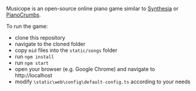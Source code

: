 Musicope is an open-source online piano game similar to [Synthesia](http://synthesiagame.com/) or [PianoCrumbs](http://www.pianocrumbs.com/piano/). 

To run the game:

* clone this repository
* navigate to the cloned folder
* copy `mid` files into the `static/songs` folder
* run `npm install`
* run `npm start`
* open your browser (e.g. Google Chrome) and navigate to http://localhost
* modify `\static\web\config\default-config.ts` according to your needs